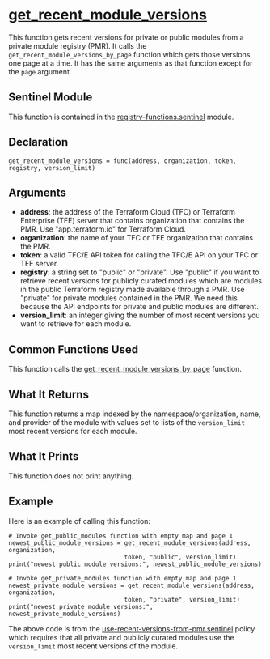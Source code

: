 # [get_recent_module_versions](../registry-functions.sentinel#L11)
This function gets recent versions for private or public modules from a private module registry (PMR). It calls the `get_recent_module_versions_by_page` function which gets those versions one page at a time. It has the same arguments as that function except for the `page` argument.

## Sentinel Module
This function is contained in the [registry-functions.sentinel](../registry-functions.sentinel) module.

## Declaration
`get_recent_module_versions = func(address, organization, token,
                                   registry, version_limit)`

## Arguments
* **address**: the address of the Terraform Cloud (TFC) or Terraform Enterprise (TFE) server that contains organization that contains the PMR. Use "app.terraform.io" for Terraform Cloud.
* **organization**: the name of your TFC or TFE organization that contains the PMR.
* **token**: a valid TFC/E API token for calling the TFC/E API on your TFC or TFE server.
* **registry**: a string set to "public" or "private". Use "public" if you want to retrieve recent versions for publicly curated modules which are modules in the public Terraform registry made available through a PMR. Use "private" for private modules contained in the PMR. We need this because the API endpoints for private and public modules are different.
* **version_limit**: an integer giving the number of most recent versions you want to retrieve for each module.


## Common Functions Used
This function calls the [get_recent_module_versions_by_page](./get_recent_module_versions_by_page.md) function.

## What It Returns
This function returns a map indexed by the namespace/organization, name, and provider of the module with values set to lists of the `version_limit` most recent versions for each module.

## What It Prints
This function does not print anything.

## Example
Here is an example of calling this function:
```
# Invoke get_public_modules function with empty map and page 1
newest_public_module_versions = get_recent_module_versions(address, organization,
                                token, "public", version_limit)
print("newest public module versions:", newest_public_module_versions)

# Invoke get_private_modules function with empty map and page 1
newest_private_module_versions = get_recent_module_versions(address, organization,
                                token, "private", version_limit)
print("newest private module versions:", newest_private_module_versions)
```

The above code is from the [use-recent-versions-from-pmr.sentinel](../../use-recent-versions-from-pmr.sentinel) policy which requires that all private and publicly curated modules use the `version_limit` most recent versions of the module.
